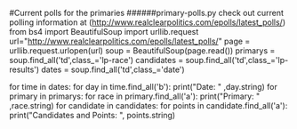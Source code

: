 #Current polls for the primaries
######primary-polls.py check out current polling information at (http://www.realclearpolitics.com/epolls/latest_polls/)
from bs4 import BeautifulSoup
import urllib.request
url="http://www.realclearpolitics.com/epolls/latest_polls/"
page = urllib.request.urlopen(url)
soup = BeautifulSoup(page.read())
primarys = soup.find_all('td',class_='lp-race')
candidates = soup.find_all('td',class_='lp-results')
dates = soup.find_all('td',class_='date')

for time in dates:
	for day in time.find_all('b'):
		print("Date: " ,day.string)
for primary in primarys:
	for race in primary.find_all('a'):
		print("Primary: " ,race.string)
for candidate in candidates:
	for points in candidate.find_all('a'):
		print("Candidates and Points: ", points.string)
